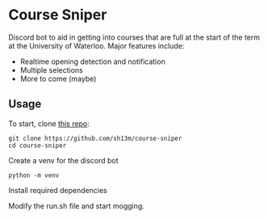 # Course Sniper

Discord bot to aid in getting into courses that are full at the start of the term at the University of Waterloo. Major features include:

- Realtime opening detection and notification
- Multiple selections
- More to come (maybe)

## Usage

To start, clone [this repo](https://github.com/sh13m/course-sniper):

```shell
git clone https://github.com/sh13m/course-sniper
cd course-sniper
```

Create a venv for the discord bot
```shell
python -m venv 
```

Install required dependencies

Modify the run.sh file and start mogging.

